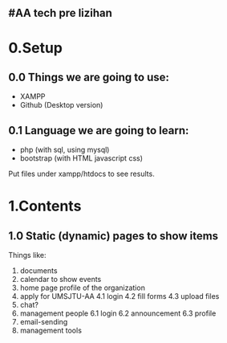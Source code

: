 #AA tech pre
lizihan
---

# 0.Setup
## 0.0 Things we are going to use:
* XAMPP
* Github (Desktop version)

## 0.1 Language we are going to learn:
* php (with sql, using mysql)
* bootstrap (with HTML javascript css)

Put files under xampp/htdocs to see results.

# 1.Contents
## 1.0 Static (dynamic) pages to show items

Things like:
1. documents
2. calendar to show events
3. home page profile of the organization
4. apply for UMSJTU-AA
	4.1 login
	4.2 fill forms
	4.3 upload files
5. chat?
6. management people
	6.1 login
	6.2 announcement
	6.3 profile
7. email-sending
8. management tools
